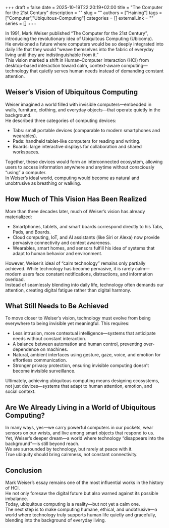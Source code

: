 +++ 
draft = false
date = 2025-10-19T22:20:19+02:00
title = "The Computer for the 21st Century"
description = ""
slug = ""
authors = ["Haining"]
tags = ["Computer","Ubiquitous-Computing"]
categories = []
externalLink = ""
series = []
+++

In 1991, Mark Weiser published “The Computer for the 21st Century”, introducing the revolutionary idea of Ubiquitous Computing (Ubicomp).  
He envisioned a future where computers would be so deeply integrated into daily life that they would “weave themselves into the fabric of everyday living until they are indistinguishable from it.”  
This vision marked a shift in Human–Computer Interaction (HCI) from desktop-based interaction toward calm, context-aware computing—technology that quietly serves human needs instead of demanding constant attention.

## Weiser’s Vision of Ubiquitous Computing

Weiser imagined a world filled with invisible computers—embedded in walls, furniture, clothing, and everyday objects—that operate quietly in the background.  
He described three categories of computing devices:
- Tabs: small portable devices (comparable to modern smartphones and wearables).
- Pads: handheld tablet-like computers for reading and writing.
- Boards: large interactive displays for collaboration and shared workspaces.

Together, these devices would form an interconnected ecosystem, allowing users to access information anywhere and anytime without consciously “using” a computer.  
In Weiser’s ideal world, computing would become as natural and unobtrusive as breathing or walking.

## How Much of This Vision Has Been Realized

More than three decades later, much of Weiser’s vision has already materialized:
- Smartphones, tablets, and smart boards correspond directly to his Tabs, Pads, and Boards.
- Cloud computing, IoT, and AI assistants (like Siri or Alexa) now provide pervasive connectivity and context awareness.
- Wearables, smart homes, and sensors fulfill his idea of systems that adapt to human behavior and environment.

However, Weiser’s ideal of “calm technology” remains only partially achieved.
While technology has become pervasive, it is rarely calm—modern users face constant notifications, distractions, and information overload.  
Instead of seamlessly blending into daily life, technology often demands our attention, creating digital fatigue rather than digital harmony.

## What Still Needs to Be Achieved

To move closer to Weiser’s vision, technology must evolve from being everywhere to being invisible yet meaningful.
This requires:
- Less intrusion, more contextual intelligence—systems that anticipate needs without constant interaction.
- A balance between automation and human control, preventing over-dependence on machines.
- Natural, ambient interfaces using gesture, gaze, voice, and emotion for effortless communication.
- Stronger privacy protection, ensuring invisible computing doesn’t become invisible surveillance.

Ultimately, achieving ubiquitous computing means designing ecosystems, not just devices—systems that adapt to human attention, emotion, and social context.

## Are We Already Living in a World of Ubiquitous Computing?

In many ways, yes—we carry powerful computers in our pockets, wear sensors on our wrists, and live among smart objects that respond to us.  
Yet, Weiser’s deeper dream—a world where technology “disappears into the background”—is still beyond reach.  
We are surrounded by technology, but rarely at peace with it.  
True ubiquity should bring calmness, not constant connectivity.

## Conclusion

Mark Weiser’s essay remains one of the most influential works in the history of HCI.  
He not only foresaw the digital future but also warned against its possible imbalance.  
Today, ubiquitous computing is a reality—but not yet a calm one.  
The next step is to make computing humane, ethical, and unobtrusive—a world where technology truly supports human life quietly and gracefully, blending into the background of everyday living.


